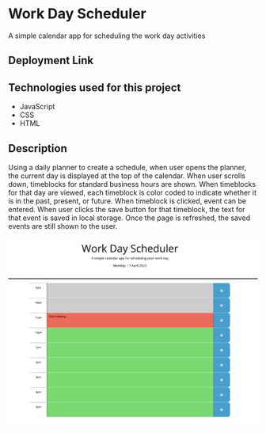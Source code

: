 # Work Day Scheduler

A simple calendar app for scheduling the work day activities

## Deployment Link

## Technologies used for this project

- JavaScript
- CSS
- HTML

## Description

Using a daily planner to create a schedule, when user opens the planner, the current day is displayed at the top of the calendar. When user scrolls down, timeblocks for standard business hours are shown. When timeblocks for that day are viewed, each timeblock is color coded to indicate whether it is in the past, present, or future. When timeblock is clicked, event can be entered. When user clicks the save button for that timeblock, the text for that event is saved in local storage. Once the page is refreshed, the saved events are still shown to the user.

![picture alt](Assets/workdayschedulerscreenshot.png)
